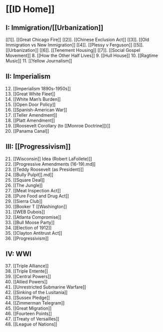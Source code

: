 # [[ID Home]]

## I: Immigration/[[Urbanization]]
[[1]]. [[Great Chicago Fire]]
[[2]]. [[Chinese Exclusion Act]]
[[3]]. [[Old Immigration vs New Immigration]]
[[4]]. [[Plessy v Ferguson]]
[[5]]. [[Urbanization]]
[[6]]. [[Tenement Housing]]
[[7]]. [[Social Gospel Movement]]
8. [[How the Other Half Lives]]
9. [[Hull House]]
10. [[Ragtime Music]]
11. [[Yellow Journalism]]
## II: Imperialism
12. [[Imperialism 1890s-1950s]]
13. [[Great White Fleet]]
14. [[White Man’s Burden]]
15. [[Open Door Policy]]
16. [[Spanish-American War]]
17. [[Teller Amendment]]
18. [[Platt Amendment]]
19. [[Roosevelt Corollary (to [[Monroe Doctrine]])]]
20. [[Panama Canal]]
## III: [[Progressivism]]
21. [[Wisconsin]] Idea (Robert LaFollete)]]
22. [[Progressive Amendments (16-19).md]]
23. [[Teddy Roosevelt (as President)]]
24. [[Bully Pulpit]].md]]
25. [[Square Deal]]
26. [[The Jungle]]
27. [[Meat Inspection Act]]
28. [[Pure Food and Drug Act]]
29. [[Sierra Club]]
30. [[Booker T [[Washington]]
31. [[WEB Dubois]]
32. [[Atlanta Compromise]]
33. [[Bull Moose Party]]
34. [[Election of 1912]]
35. [[Clayton Antitrust Act]]
36. [[Progressivism]]
## IV: WWI
37. [[Triple Alliance]]
38. [[Triple Entente]]
39. [[Central Powers]]
40. [[Allied Powers]]
41. [[Unrestricted Submarine Warfare]]
42. [[Sinking of the Lusitania]]
43. [[Sussex Pledge]]
44. [[Zimmerman Telegram]]
45. [[Great Migration]]
46. [[Fourteen Points]]
47. [[Treaty of Versailles]]
48. [[League of Nations]]